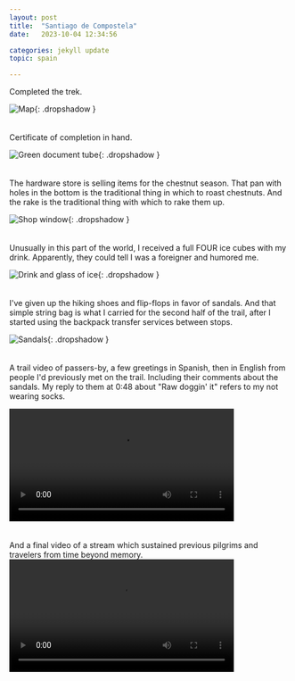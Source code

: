 ```yaml
---
layout: post
title:  "Santiago de Compostela"
date:   2023-10-04 12:34:56

categories: jekyll update
topic: spain

---
```


Completed the trek.

![Map](/images/spain/2023-10-04/map.png){: .dropshadow }
<br><br><br>
Certificate of completion in hand.

![Green document tube](/images/spain/2023-10-04/certificate.jpeg){: .dropshadow }
<br><br><br>
The hardware store is selling items for the chestnut season.  That pan with
holes in the bottom is the traditional thing
in which to roast chestnuts.  And the rake is the traditional thing with which
to rake them up.

![Shop window](/images/spain/2023-10-04/image0.jpeg){: .dropshadow }
<br><br><br>
Unusually in this part of the world, I received a full FOUR ice cubes
with my drink.  Apparently, they could tell I was a foreigner and humored me.

![Drink and glass of ice](/images/spain/2023-10-04/image1.jpeg){: .dropshadow }
<br><br><br>
I've given up the hiking shoes and flip-flops in favor of sandals.  And that
simple string bag is what I carried for the second half of the trail, after I
started using the backpack transfer services between stops.

![Sandals](/images/spain/2023-10-04/sandals.jpeg){: .dropshadow }
<br><br><br>
A trail video of passers-by, a few greetings in Spanish, then in English from people I'd
previously met on the trail.  Including their comments about
the sandals. My reply to them at 0:48
about "Raw doggin' it" refers to my not wearing socks.

<video controls="true" width="80%">
  <source src="/images/spain/2023-10-04/video0.webm" type="video/webm">
  <source src="/images/spain/2023-10-04/video0.mp4" type="video/mp4">
  Your browser does not support the video tag.
</video>
<br><br><br>
And a final video of a stream which sustained previous pilgrims and
travelers from time beyond memory.

<video controls="true" width="80%">
  <source src="/images/spain/2023-10-04/video1.webm" type="video/webm">
  <source src="/images/spain/2023-10-04/video1.mp4" type="video/mp4">
  Your browser does not support the video tag.
</video>
